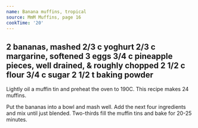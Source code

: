 ```yaml
---
name: Banana muffins, tropical
source: MmM Muffins, page 16
cookTime: '20'
---
```

2 bananas, mashed
2/3 c yoghurt
2/3 c margarine, softened
3 eggs
3/4 c pineapple pieces, well drained, & roughly chopped
2 1/2 c flour
3/4 c sugar
2 1/2 t baking powder
---
Lightly oil a muffin tin and preheat the oven to 190C.  This recipe makes 24 muffins.

Put the bananas into a bowl and mash well.  Add the next four ingredients and mix until just blended.  Two-thirds fill the muffin tins and bake for 20-25 minutes.

